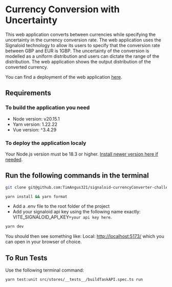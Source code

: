 # Currency Conversion with Uncertainty

This web application converts between currencies while specifying the uncertainty in the currency conversion rate. 
The web application uses the Signaloid technology to allow its users to specify that the conversion rate between GBP and EUR is 1GBP.
The uncertainty of the conversion is modelled as a uniform distribution and users can dictate the range of the distribution.
The web application shows the output distribution of the converted currency.

You can find a deployment of the web application [here](https://candidate-project-timothy-angus.vercel.app/).

## Requirements

### To build the application you need

- Node version: v20.15.1
- Yarn version: 1.22.22
- Vue version: ^3.4.29

### To deploy the application localy

Your Node.js version must be 18.3 or higher. [Install newer version here if needed](https://nodejs.org/en/download/package-manager).

## Run the following commands in the terminal

```sh
git clone git@github.com:TimAngus321/signaloid-currencyConverter-challenge.git
```

```sh
yarn install && yarn format
```

- Add a .env file to the root folder of the project
- Add your signaloid api key using the following name exactly: VITE_SIGNALOID_API_KEY=`your api key here`.

```sh
yarn dev
```

You should then see something like: Local: <http://localhost:5173/> which you can open in your browser of choice.

## To Run Tests

Use the following terminal command:

```sh
yarn test:unit src/stores/__tests__/buildTaskAPI.spec.ts run
```
